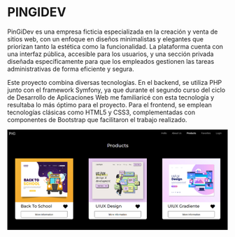 # PINGIDEV

PinGiDev es una empresa ficticia especializada en la creación y venta de sitios web, con un enfoque en diseños minimalistas y elegantes 
que priorizan tanto la estética como la funcionalidad. La plataforma cuenta con una interfaz pública, accesible para los usuarios, y una
sección privada diseñada específicamente para que los empleados gestionen las tareas administrativas de forma eficiente y segura.

Este proyecto combina diversas tecnologías. En el backend, se utiliza PHP junto con el framework Symfony, ya que durante el segundo curso 
del ciclo de Desarrollo de Aplicaciones Web me familiaricé con esta tecnología y resultaba lo más óptimo para el proyecto. Para el frontend, 
se emplean tecnologías clásicas como HTML5 y CSS3, complementadas con componentes de Bootstrap que facilitaron el trabajo realizado.

![Captura de pantalla de la parte de productos de la web.](public/assets/imgs/CapturaGitHub.png)

